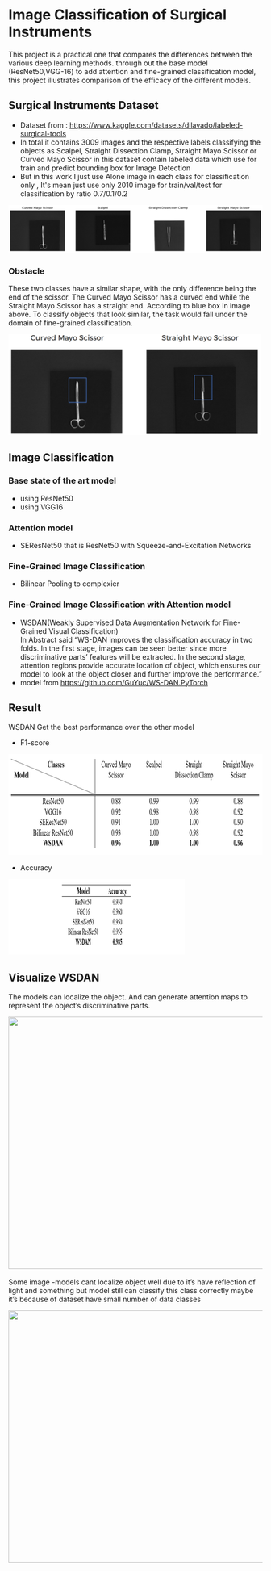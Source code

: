 # Image Classification of Surgical Instruments
This project is a practical one that compares the differences between the various deep learning methods. through out the base model (ResNet50,VGG-16) to add attention and fine-grained classification model, this project illustrates comparison of the efficacy of the different models. 
## Surgical Instruments Dataset
- Dataset from : https://www.kaggle.com/datasets/dilavado/labeled-surgical-tools
- In total it contains 3009 images and the respective labels classifying the objects as Scalpel, Straight Dissection Clamp, Straight Mayo Scissor or Curved Mayo Scissor in this dataset contain labeled data which use for train and predict bounding box for Image Detection
- But in this work I just use Alone image in each class for classification only , It's mean just use only 2010 image for train/val/test for classification by ratio 0.7/0.1/0.2<br>

<img src="https://github.com/tanutb/Surgical_Instruments_image_classification/blob/main/img/class_image.png">

### Obstacle 
These two classes have a similar shape, with the only difference being the end of the scissor. 
The Curved Mayo Scissor has a curved end while the Straight Mayo Scissor has a straight end. 
According to blue box in image above.
To classify objects that look similar, the task would fall under the domain of fine-grained 
classification.

<img src="https://github.com/tanutb/Surgical_Instruments_image_classification/blob/main/img/obstacle.png" width="500" height="200">

## Image Classification 
### Base state of the art model
- using ResNet50
- using VGG16
### Attention model
- SEResNet50 that is ResNet50 with Squeeze-and-Excitation Networks 
### Fine-Grained Image Classification
- Bilinear Pooling to complexier
### Fine-Grained Image Classification with Attention model
- WSDAN(Weakly Supervised Data Augmentation Network for Fine-Grained Visual Classification) <br>
In Abstract said “WS-DAN improves the classification accuracy in two folds. In the first 
stage, images can be seen better since more discriminative parts’ features will be extracted. In the 
second stage, attention regions provide accurate location of object, which ensures our model to look 
at the object closer and further improve the performance.”
- model from https://github.com/GuYuc/WS-DAN.PyTorch
## Result
WSDAN Get the best performance over the other model
- F1-score

<img src="https://github.com/tanutb/Surgical_Instruments_image_classification/blob/main/img/Result_F1score.png" width="800" height="200">

- Accuracy

<img src="https://github.com/tanutb/Surgical_Instruments_image_classification/blob/main/img/Result_Accuracy.png" width="350" height="150">

## Visualize WSDAN
The models can localize the object. And can generate attention maps to represent the 
object’s discriminative parts.

<img src="https://github.com/tanutb/onborad/blob/main/img/visualize1.png" width="700" height="500">

Some image -models cant localize object well due to it’s have reflection of light and 
something but model still can classify this class correctly maybe it’s because of dataset have small 
number of data classes

<img src="https://github.com/tanutb/onborad/blob/main/img/visualize2.png" width="700" height="500">

